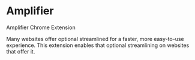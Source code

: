 # Amplifier
Amplifier Chrome Extension

Many websites offer optional streamlined for a faster, more easy-to-use experience. This extension enables that optional streamlining on websites that offer it.
